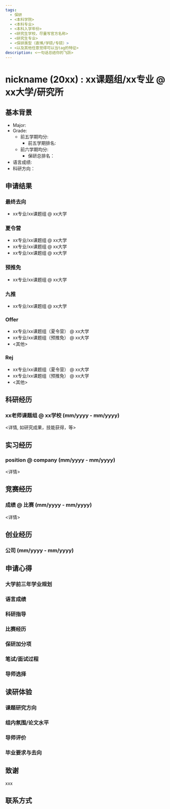 ```yaml
---
tags:
  - 保研
  - <本科学院>
  - <本科专业>
  - <本科入学年份>
  - <研究生学校，尽量写官方名称>
  - <研究生专业>
  - <保研类型（直博/学硕/专硕）>
  - <以及其他任意觉得可以当tag的特征>
description: <一句话总结你的飞跃>
---
```


# nickname (20xx) : xx课题组/xx专业 @ xx大学/研究所

## 基本背景

- Major: 
- Grade:
  - 前五学期均分: 
    - 前五学期排名: 
  - 前六学期均分:  
    - 保研总排名： 
- 语言成绩: 
- 科研方向：

## 申请结果

### 最终去向

- xx专业/xx课题组 @ xx大学

### 夏令营

- xx专业/xx课题组 @ xx大学
- xx专业/xx课题组 @ xx大学
- xx专业/xx课题组 @ xx大学

### 预推免

- xx专业/xx课题组 @ xx大学

### 九推

- xx专业/xx课题组 @ xx大学


### Offer

- xx专业/xx课题组（夏令营） @ xx大学
- xx专业/xx课题组（预推免） @ xx大学
- <其他>

### Rej

- xx专业/xx课题组（夏令营） @ xx大学
- xx专业/xx课题组（预推免） @ xx大学
- <其他>

## 科研经历

### xx老师课题组 @ xx学校 (mm/yyyy - mm/yyyy)

<详情, 如研究成果，技能获得，等>

## 实习经历

### position @ company (mm/yyyy - mm/yyyy)

<详情>

<!-- > 职称 @ 公司 (开始日期 - 结束日期） -->

## 竞赛经历

### 成绩 @ 比赛 (mm/yyyy - mm/yyyy)

<详情>

## 创业经历

### 公司 (mm/yyyy - mm/yyyy)

## 申请心得

### 大学前三年学业规划

### 语言成绩

### 科研指导

### 比赛经历

### 保研加分项

### 笔试/面试过程

### 导师选择

## 读研体验

### 课题研究方向

### 组内氛围/论文水平

### 导师评价

### 毕业要求与去向

## 致谢

xxx

## 联系方式 

<!-- optional -->
